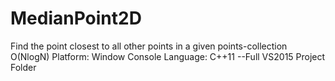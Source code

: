# MedianPoint2D
Find the point closest to all other points in a given points-collection O(NlogN)
Platform: Window Console
Language: C++11
--Full VS2015 Project Folder
